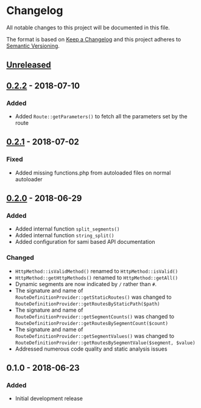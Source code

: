 # Changelog
All notable changes to this project will be documented in this file.

The format is based on [Keep a Changelog](http://keepachangelog.com/en/1.0.0/)
and this project adheres to [Semantic Versioning](http://semver.org/spec/v2.0.0.html).

## [Unreleased]

## [0.2.2] - 2018-07-10
### Added
- Added `Route::getParameters()` to fetch all the parameters set by the route

## [0.2.1] - 2018-07-02
### Fixed
- Added missing functions.php from autoloaded files on normal autoloader

## [0.2.0] - 2018-06-29
### Added
- Added internal function `split_segments()`
- Added internal function `string_split()`
- Added configuration for sami based API documentation

### Changed
- `HttpMethod::isValidMethod()` renamed to `HttpMethod::isValid()`
- `HttpMethod::getHttpMethods()` renamed to `HttpMethod::getAll()`
- Dynamic segments are now indicated by `/` rather than `#`.
- The signature and name of `RouteDefinitionProvider::getStaticRoutes()` was changed to
  `RouteDefinitionProvider::getRoutesByStaticPath($path)`
- The signature and name of `RouteDefinitionProvider::getSegmentCounts()` was changed to
  `RouteDefinitionProvider::getRoutesBySegmentCount($count)`
- The signature and name of `RouteDefinitionProvider::getSegmentValues()` was changed to
  `RouteDefinitionProvider::getRoutesBySegmentValue($segment, $value)`
- Addressed numerous code quality and static analysis issues

## 0.1.0 - 2018-06-23
### Added
- Initial development release

[Unreleased]: https://github.com/simply-framework/router/compare/v0.2.2...HEAD
[0.2.2]: https://github.com/simply-framework/router/compare/v0.2.1...v0.2.2
[0.2.1]: https://github.com/simply-framework/router/compare/v0.2.0...v0.2.1
[0.2.0]: https://github.com/simply-framework/router/compare/v0.1.0...v0.2.0
